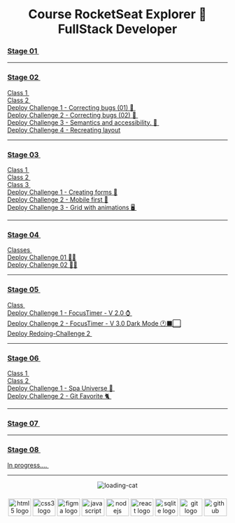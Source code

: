 <h1 align="center"> Course RocketSeat Explorer 🚀 FullStack Developer </h1>
 
### <a  href="https://github.com/renyzeraa/rocketseat-explorer/tree/master/Stage01"> Stage 01 </a>&nbsp;
<hr>

### <a  href="https://github.com/renyzeraa/explorer-rocketseat/tree/master/Stage02"> Stage 02 </a>&nbsp;

<a href="https://renyzeraa.github.io/rocketseat-explorer/Stage02/aula1"> Class 1 </a>&nbsp; </br>
<a href="https://renyzeraa.github.io/rocketseat-explorer/Stage02/aula2"> Class 2 </a>&nbsp; </br>
<a href="https://renyzeraa.github.io/rocketseat-explorer/Stage02/Challenge1"> Deploy Challenge 1 - Correcting bugs (01) 👀 </a>&nbsp; </br>
<a href="https://renyzeraa.github.io/rocketseat-explorer/Stage02/Challenge2"> Deploy Challenge 2 - Correcting bugs (02) 👀 </a>&nbsp; </br>
<a href="https://renyzeraa.github.io/rocketseat-explorer/Stage02/Challenge3"> Deploy Challenge 3 - Semantics and accessibility. 💜 </a>&nbsp; </br>
<a href="https://renyzeraa.github.io/rocketseat-explorer/Stage02/Challenge4"> Deploy Challenge 4 - Recreating layout</a>&nbsp; </br>

<hr>
 
### <a align="center" href="https://github.com/renyzeraa/explorer-rocketseat/tree/master/Stage03"> Stage 03 </a>&nbsp;
<a href="https://renyzeraa.github.io/rocketseat-explorer/Stage03/aula1"> Class 1 </a>&nbsp; </br>
 <a href="https://renyzeraa.github.io/rocketseat-explorer/Stage03/aula2"> Class 2 </a>&nbsp; </br>
 <a href="https://renyzeraa.github.io/rocketseat-explorer/Stage03/aula3"> Class 3 </a>&nbsp; </br>
<a href="https://renyzeraa.github.io/rocketseat-explorer/Stage03/Challenge1"> Deploy Challenge 1 - Creating forms 📲</a>&nbsp;  
  <a href="https://renyzeraa.github.io/rocketseat-explorer/Stage03/Challenge2"> Deploy Challenge 2 - Mobile first 📱</a>&nbsp; </br>
<a href="https://renyzeraa.github.io/rocketseat-explorer/Stage03/Challenge3"> Deploy Challenge 3 - Grid with animations 🖥 </a>&nbsp; </br>
<hr>

### <a align="center" href="https://github.com/renyzeraa/explorer-rocketseat/tree/master/Stage04"> Stage 04 </a>&nbsp;

<a href="https://github.com/renyzeraa/explorer-rocketseat/tree/master/Stage04/aulas"> Classes </a>&nbsp; </br>
<a href="https://renyzeraa.github.io/rocketseat-explorer/Stage04/Challenge1"> Deploy Challenge 01 ✍🏽</a>&nbsp; </br>
<a href="https://renyzeraa.github.io/rocketseat-explorer/Stage04/Challenge2"> Deploy Challenge 02 ✍🏽</a>&nbsp; <hr>

### <a align="center" href="https://github.com/renyzeraa/rocketseat-explorer/tree/master/Stage05"> Stage 05 </a>&nbsp;

<a href="https://renyzeraa.github.io/rocketseat-explorer/Stage05/Aula"> Class </a>&nbsp; </br>
<a href="https://renyzeraa.github.io/rocketseat-explorer/Stage05/Challenge2"> Deploy Challenge 1 - FocusTimer - V 2.0 ⌚️ </a>&nbsp; </br>
<a href="https://renyzeraa.github.io/rocketseat-explorer/Stage05/Challenge2"> Deploy Challenge 2 - FocusTimer - V 3.0 Dark Mode 🕐⬛️⬜️</a>&nbsp; </br>
<a href="https://renyzeraa.github.io/rocketseat-explorer/Stage05/Redoing-Challenge2"> Deploy Redoing-Challenge 2 </a>&nbsp; </br>

<hr>

### <a align="center" href="https://github.com/renyzeraa/rocketseat-explorer/tree/master/Stage06"> Stage 06 </a>&nbsp;

<a href="https://renyzeraa.github.io/rocketseat-explorer/Stage06/aula1"> Class 1 </a>&nbsp; </br>
<a href="https://github.com/renyzeraa/rocketseat-explorer/tree/master/Stage06/aula2"> Class 2 </a>&nbsp; </br>
<a href="https://renyzeraa.github.io/rocketseat-explorer/Stage06/Challenge1"> Deploy Challenge 1 - Spa Universe 🌌 </a>&nbsp; </br>
<a href="https://renyzeraa.github.io/rocketseat-explorer/Stage06/Challenge2"> Deploy Challenge 2 - Git Favorite 🐈 </a>&nbsp; </br>

<hr>

### <a align="center" href="https://github.com/renyzeraa/rocketseat-explorer/tree/master/Stage07"> Stage 07 </a>&nbsp; </br>

<hr>

### <a align="center" href="https://github.com/renyzeraa/rocketseat-explorer/tree/master/Stage08"> Stage 08 </a>&nbsp; </br>

<a href="https://renyzeraa.github.io/rocketseat-explorer/Stage08"> In progress.... </a>&nbsp; </br>

<hr>

<div align="center">
  
![loading-cat](https://user-images.githubusercontent.com/101990719/175840620-1627db7d-a201-403c-a5c5-3b3420593140.gif)
</div>

###

<div align="center">
  <img src="https://cdn.jsdelivr.net/gh/devicons/devicon/icons/html5/html5-original.svg" height="40" width="52" alt="html5 logo"  />
  <img src="https://cdn.jsdelivr.net/gh/devicons/devicon/icons/css3/css3-original.svg" height="40" width="52" alt="css3 logo"  />
  <img src="https://cdn.jsdelivr.net/gh/devicons/devicon/icons/figma/figma-original.svg" height="40" width="52" alt="figma logo"   />        
  <img src="https://cdn.jsdelivr.net/gh/devicons/devicon/icons/javascript/javascript-original.svg" height="40" width="52" alt="javascript logo"  />
  <img src="https://cdn.jsdelivr.net/gh/devicons/devicon/icons/nodejs/nodejs-original.svg" height="40" width="52" alt="nodejs logo"  />
  <img src="https://cdn.jsdelivr.net/gh/devicons/devicon/icons/react/react-original-wordmark.svg" height="40" width="52" alt="react logo" />
  <img src="https://cdn.jsdelivr.net/gh/devicons/devicon/icons/sqlite/sqlite-original-wordmark.svg" height="40" width="52" alt="sqlite logo" /> 
  <img src="https://cdn.jsdelivr.net/gh/devicons/devicon/icons/git/git-original.svg" height="40" width="52" alt="git logo"  />
  <img src="https://cdn.jsdelivr.net/gh/devicons/devicon/icons/github/github-original.svg" height="40" width="52" alt="github logo"   />                                   
</div>
